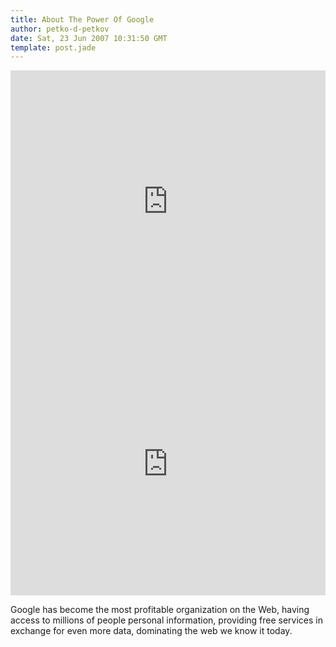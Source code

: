 ```yaml
---
title: About The Power Of Google
author: petko-d-petkov
date: Sat, 23 Jun 2007 10:31:50 GMT
template: post.jade
---
```


<iframe width="100%" height="420" src="http://www.youtube.com/embed/9zKXCQpUnMg" frameborder="0" allowfullscreen></iframe>
<iframe width="100%" height="420" src="http://www.youtube.com/embed/dKWK3xfvs-k" frameborder="0" allowfullscreen></iframe>

Google has become the most profitable organization on the Web, having access to millions of people personal information, providing free services in exchange for even more data, dominating the web we know it today.
